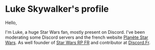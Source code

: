 # Luke Skywalker's profile

Hello, 

I'm Luke, a huge Star Wars fan, mostly present on Discord. I've been moderating some Discord servers and the french website [Planète Star Wars](https://planete-starwars.com). As well founder of [Star Wars RP FR](https://gg.discord.fr/starwarsrpfr) and contributor at [Discord.Fr](https://discord.fr). 
